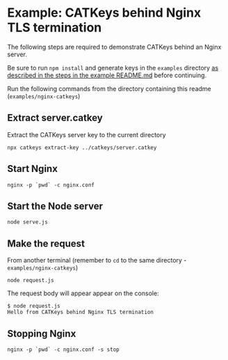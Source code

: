 # Example: CATKeys behind Nginx TLS termination

The following steps are required to demonstrate CATKeys behind an Nginx server.

Be sure to run `npm install` and generate keys in the `examples` directory [as described in the steps in the example README.md](/examples/README.md) before continuing.

Run the following commands from the directory containing this readme (`examples/nginx-catkeys`)

## Extract server.catkey

Extract the CATKeys server key to the current directory

```
npx catkeys extract-key ../catkeys/server.catkey
```

## Start Nginx

```
nginx -p `pwd` -c nginx.conf
```

## Start the Node server

```
node serve.js
```

## Make the request

From another terminal (remember to `cd` to the same directory - `examples/nginx-catkeys`)

```
node request.js
```

The request body will appear appear on the console:

```
$ node request.js
Hello from CATKeys behind Nginx TLS termination
```

## Stopping Nginx

```
nginx -p `pwd` -c nginx.conf -s stop
```
